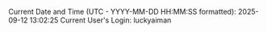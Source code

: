 Current Date and Time (UTC - YYYY-MM-DD HH:MM:SS formatted): 2025-09-12 13:02:25
Current User's Login: luckyaiman
